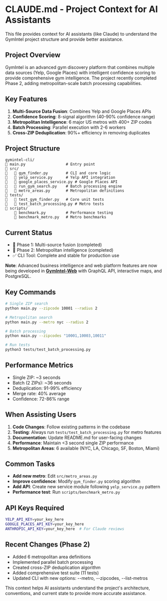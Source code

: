 # CLAUDE.md - Project Context for AI Assistants

This file provides context for AI assistants (like Claude) to understand the GymIntel project structure and provide better assistance.

## Project Overview

GymIntel is an advanced gym discovery platform that combines multiple data sources (Yelp, Google Places) with intelligent confidence scoring to provide comprehensive gym intelligence. The project recently completed Phase 2, adding metropolitan-scale batch processing capabilities.

## Key Features

1. **Multi-Source Data Fusion**: Combines Yelp and Google Places APIs
2. **Confidence Scoring**: 8-signal algorithm (40-90% confidence range)
3. **Metropolitan Intelligence**: 6 major US metros with 400+ ZIP codes
4. **Batch Processing**: Parallel execution with 2-6 workers
5. **Cross-ZIP Deduplication**: 90%+ efficiency in removing duplicates

## Project Structure

```
gymintel-cli/
   main.py                  # Entry point
   src/
      gym_finder.py        # CLI and core logic
      yelp_service.py      # Yelp API integration
      google_places_service.py # Google Places API
      run_gym_search.py    # Batch processing engine
      metro_areas.py       # Metropolitan definitions
   tests/
      test_gym_finder.py   # Core unit tests
      test_batch_processing.py # Metro tests
   scripts/
       benchmark.py         # Performance testing
       benchmark_metro.py   # Metro benchmarks
```

## Current Status

-  Phase 1: Multi-source fusion (completed)
-  Phase 2: Metropolitan intelligence (completed)
- ✅ CLI Tool: Complete and stable for production use

**Note**: Advanced business intelligence and web platform features are now being developed in **[GymIntel-Web](https://github.com/a-deal/gymintel-web)** with GraphQL API, interactive maps, and PostgreSQL.

## Key Commands

```bash
# Single ZIP search
python main.py --zipcode 10001 --radius 2

# Metropolitan search
python main.py --metro nyc --radius 2

# Batch processing
python main.py --zipcodes "10001,10003,10011"

# Run tests
python3 tests/test_batch_processing.py
```

## Performance Metrics

- Single ZIP: ~3 seconds
- Batch (2 ZIPs): ~36 seconds
- Deduplication: 91-99% efficiency
- Merge rate: 40% average
- Confidence: 72-86% range

## When Assisting Users

1. **Code Changes**: Follow existing patterns in the codebase
2. **Testing**: Always run `tests/test_batch_processing.py` for metro features
3. **Documentation**: Update README.md for user-facing changes
4. **Performance**: Maintain <3 second single ZIP performance
5. **Metropolitan Areas**: 6 available (NYC, LA, Chicago, SF, Boston, Miami)

## Common Tasks

- **Add new metro**: Edit `src/metro_areas.py`
- **Improve confidence**: Modify `gym_finder.py` scoring algorithm
- **Add API**: Create new service module following `yelp_service.py` pattern
- **Performance test**: Run `scripts/benchmark_metro.py`

## API Keys Required

```bash
YELP_API_KEY=your_key_here
GOOGLE_PLACES_API_KEY=your_key_here
ANTHROPIC_API_KEY=your_key_here  # For Claude reviews
```

## Recent Changes (Phase 2)

- Added 6 metropolitan area definitions
- Implemented parallel batch processing
- Created cross-ZIP deduplication algorithm
- Added comprehensive test suite (11 tests)
- Updated CLI with new options: --metro, --zipcodes, --list-metros

This context helps AI assistants understand the project's architecture, conventions, and current state to provide more accurate assistance.
